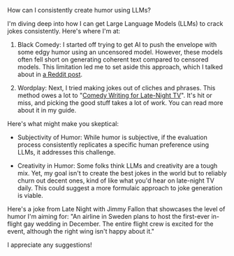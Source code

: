 How can I consistently create humor using LLMs?

I'm diving deep into how I can get Large Language Models (LLMs) to crack jokes consistently. Here's where I'm at:

1. Black Comedy: I started off trying to get AI to push the envelope with some edgy humor using an uncensored model. However, these models often fell short on generating coherent text compared to censored models. This limitation led me to set aside this approach, which I talked about in [a Reddit post](https://old.reddit.com/r/PromptEngineering/comments/1c3e85q/seeking_an_uncensored_capable_language_model_for/).

1. Wordplay: Next, I tried making jokes out of cliches and phrases. This method owes a lot to "[Comedy Writing for Late-Night TV](https://www.goodreads.com/en/book/show/22350931)". It's hit or miss, and picking the good stuff takes a lot of work. You can read more about it in my guide.

Here's what might make you skeptical:

- Subjectivity of Humor: While humor is subjective, if the evaluation process consistently replicates a specific human preference using LLMs, it addresses this challenge.

- Creativity in Humor: Some folks think LLMs and creativity are a tough mix. Yet, my goal isn't to create the best jokes in the world but to reliably churn out decent ones, kind of like what you'd hear on late-night TV daily. This could suggest a more formulaic approach to joke generation is viable.

Here's a joke from Late Night with Jimmy Fallon that showcases the level of humor I'm aiming for: "An airline in Sweden plans to host the first-ever in-flight gay wedding in December. The entire flight crew is excited for the event, although the right wing isn't happy about it."

I appreciate any suggestions!
